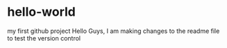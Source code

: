 # hello-world
my first github project
Hello Guys,
I am making changes to the readme file to test the version control
